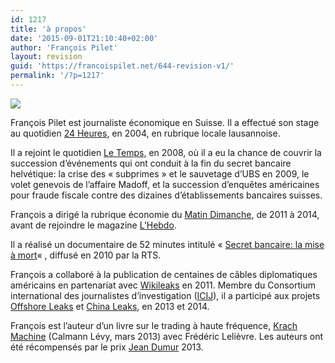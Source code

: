 ```yaml
---
id: 1217
title: 'à propos'
date: '2015-09-01T21:10:40+02:00'
author: 'François Pilet'
layout: revision
guid: 'https://francoispilet.net/644-revision-v1/'
permalink: '/?p=1217'
---
```


![](https://i0.wp.com/francoispilet.net/wp-content/uploads/2015/03/selfneg1.jpg?resize=700%2C476)

François Pilet est journaliste économique en Suisse. Il a effectué son stage au quotidien [24 Heures](http://www.24heures.ch/), en 2004, en rubrique locale lausannoise.

Il a rejoint le quotidien [Le Temps](http://www.letemps.ch), en 2008, où il a eu la chance de couvrir la succession d’événements qui ont conduit à la fin du secret bancaire helvétique: la crise des « subprimes » et le sauvetage d’UBS en 2009, le volet genevois de l’affaire Madoff, et la succession d’enquêtes américaines pour fraude fiscale contre des dizaines d’établissements bancaires suisses.

François a dirigé la rubrique économie du [Matin Dimanche](http://www.lematin.ch/services/divers/Le-Matin-Dimanche-en-numerique/story/18322247), de 2011 à 2014, avant de rejoindre le magazine [L’Hebdo](http://www.hebdo.ch/).

Il a réalisé un documentaire de 52 minutes intitulé « [Secret bancaire: la mise à mort](http://www.rts.ch/emissions/temps-present/economie/2295930-secret-bancaire-la-mise-a-mort.html)« , diffusé en 2010 par la RTS.

François a collaboré à la publication de centaines de câbles diplomatiques américains en partenariat avec [Wikileaks](https://wikileaks.org/) en 2011. Membre du Consortium international des journalistes d’investigation ([ICIJ](http://www.icij.org/journalists/francois-pilet)), il a participé aux projets [Offshore Leaks](http://www.icij.org/offshore) et [China Leaks](http://www.icij.org/offshore/leaked-records-reveal-offshore-holdings-chinas-elite), en 2013 et 2014.

François est l’auteur d’un livre sur le trading à haute fréquence, [Krach Machine](http://www.amazon.fr/Krach-machine-Comment-fr%C3%A9quence-menacent/dp/2702144543) (Calmann Lévy, mars 2013) avec Frédéric Lelièvre. Les auteurs ont été récompensés par le prix [Jean Dumur](http://www.prixjeandumur.ch) 2013.